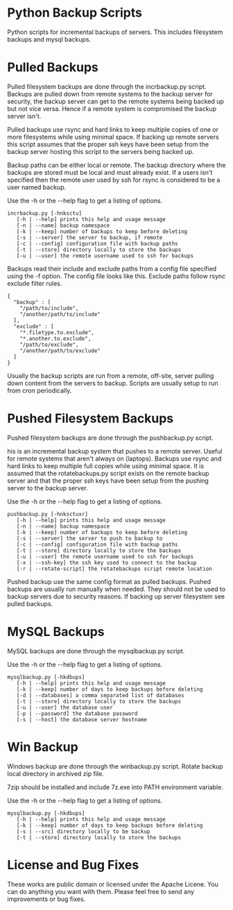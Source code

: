 Python Backup Scripts
=============

Python scripts for incremental backups of servers.  This includes filesystem 
backups and mysql backups.  

Pulled Backups
===========
Pulled filesystem backups are done through the incrbackup.py script.  Backups
are pulled down from remote systems to the backup server for security, the 
backup server can get to the remote systems being backed up but not vice versa.
Hence if a remote system is compromised the backup server isn't.

Pulled backups use rsync and hard links to keep multiple copies of one or 
more filesystems while using minimal space.  If backing up remote
servers this script assumes that the proper ssh keys have been setup from the
backup server hosting this script to the servers being backed up.

Backup paths can be either local or remote.  The backup directory where
the backups are stored must be local and must already exist.  If a users isn't
specified then the remote user used by ssh for rsync is considered to be a 
user named backup.

Use the -h or the --help flag to get a listing of options.

    incrbackup.py [-hnksctu]
       [-h | --help] prints this help and usage message
       [-n | --name] backup namespace
       [-k | --keep] number of backups to keep before deleting
       [-s | --server] the server to backup, if remote
       [-c | --config] configuration file with backup paths
       [-t | --store] directory locally to store the backups
       [-u | --user] the remote username used to ssh for backups

Backups read their include and exclude paths from a config file specified using
the -f option.  The config file looks like this.  Exclude paths follow rsync
exclude filter rules.

    {
      "backup" : [
        "/path/to/include",
        "/another/path/to/include"
      ],
      "exclude" : [
        "*.filetype.to.exclude",
        "*.another.to.exclude",
        "/path/to/exclude",
        "/another/path/to/exclude"
      ]
    }

Usually the backup scripts are run from a remote, off-site, server pulling down
content from the servers to backup.  Scripts are usually setup to run from cron
periodically.


Pushed Filesystem Backups
===========
Pushed filesystem backups are done through the pushbackup.py script.

his is an incremental backup system that pushes to a remote server.  Useful
for remote systems that aren't always on (laptops).  Backups use rsync and hard 
links to keep multiple full copies while using minimal space.  It is assumed
that the rotatebackups.py script exists on the remote backup server and that
the proper ssh keys have been setup from the pushing server to the backup
server.

Use the -h or the --help flag to get a listing of options.

    pushbackup.py [-hnksctuxr]
       [-h | --help] prints this help and usage message
       [-n | --name] backup namespace
       [-k | --keep] number of backups to keep before deleting
       [-s | --server] the server to push to backup to
       [-c | --config] configuration file with backup paths
       [-t | --store] directory locally to store the backups
       [-u | --user] the remote username used to ssh for backups
       [-x | --ssh-key] the ssh key used to connect to the backup
       [-r | --rotate-script] the rotatebackups script remote location

Pushed backup use the same config format as pulled backups.  Pushed backups are
usually run manually when needed.  They should not be used to backup servers due
to security reasons.  If backing up server filesystem see pulled backups.

MySQL Backups
===========
MySQL backups are done through the mysqlbackup.py script.

Use the -h or the --help flag to get a listing of options.

    mysqlbackup.py [-hkdbups]
       [-h | --help] prints this help and usage message
       [-k | --keep] number of days to keep backups before deleting
       [-d | --databases] a comma separated list of databases
       [-t | --store] directory locally to store the backups
       [-u | --user] the database user
       [-p | --password] the database password
       [-s | --host] the database server hostname

Win Backup
===========
Windows backup are done through the winbackup.py script. Rotate backup local directory in archived zip file.

7zip should be installed and include 7z.exe into PATH environment variable.

Use the -h or the --help flag to get a listing of options.

    mysqlbackup.py [-hkdbups]
       [-h | --help] prints this help and usage message
       [-k | --keep] number of days to keep backups before deleting
       [-s | --src] directory locally to be backup
       [-t | --store] directory locally to store the backups

License and Bug Fixes
===========
These works are public domain or licensed under the Apache Licene. You can do
anything you want with them.  Please feel free to send any improvements or 
bug fixes.